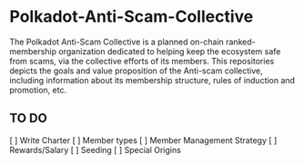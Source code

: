# Polkadot-Anti-Scam-Collective

The Polkadot Anti-Scam Collective is a planned on-chain ranked-membership organization dedicated to helping keep the ecosystem safe from scams, via the collective efforts of its members. This repositories depicts the goals and value proposition of the Anti-scam collective, including information about its membership structure, rules of induction and promotion, etc.

## TO DO
[ ] Write Charter
[ ] Member types
[ ] Member Management Strategy
[ ] Rewards/Salary
[ ] Seeding
[ ] Special Origins
